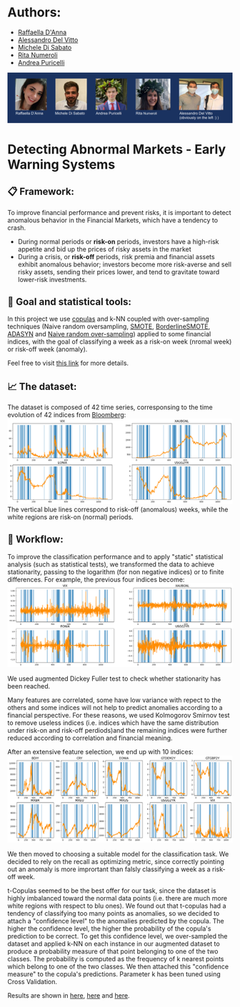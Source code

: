 # Authors:
* [Raffaella D'Anna](https://www.linkedin.com/in/raffaella-d-anna-b779501a6/)
* [Alessandro Del Vitto](https://github.com/AlessandroDelVitto)
* [Michele Di Sabato](https://www.linkedin.com/in/michele-di-sabato/)
* [Rita Numeroli]()
* [Andrea Puricelli](https://www.linkedin.com/in/andrea-puricelli-/)

<p align="center">
  <img src="plots/readme_images/pics.PNG">
</p>

# Detecting Abnormal Markets - Early Warning Systems

## :clipboard: Framework:
To improve financial performance and prevent risks, it is important to detect anomalous behavior in the Financial Markets,
which have a tendency to crash.
* During normal periods or **risk-on** periods, investors have a high-risk appetite and bid up the prices of risky assets in the
market
* During a crisis, or **risk-off** periods, risk premia and financial assets exhibit anomalous behavior; investors become more
risk-averse and sell risky assets, sending their prices lower, and tend to gravitate toward lower-risk investments.

## :dart: Goal and statistical tools:
In this project we use [copulas](https://arxiv.org/abs/2009.09463) and k-NN coupled with over-sampling techniques (Naive random oversampling, [SMOTE](https://imbalanced-learn.org/stable/references/generated/imblearn.over_sampling.SMOTE.html), [BorderlineSMOTE](https://imbalanced-learn.org/stable/references/generated/imblearn.over_sampling.BorderlineSMOTE.html), [ADASYN](https://imbalanced-learn.org/stable/references/generated/imblearn.over_sampling.ADASYN.html) and [Naive random over-sampling](https://imbalanced-learn.org/stable/references/generated/imblearn.over_sampling.RandomOverSampler.html)) applied to some financial indices, with the goal of classifying a week as a risk-on week (nromal week) or risk-off week (anomaly).

Feel free to visit [this link](report_slides.pdf) for more details.

## :chart_with_upwards_trend: The dataset:
The dataset is composed of 42 time series, corresponsing to the time evolution of 42 indices from [Bloomberg](https://www.bloomberg.com/europe):
![VIX_XAUBGNL_EONIA_USGG2YR](plots/VIX_XAUBGNL_EONIA_USGG2YR.png)
The vertical blue lines correspond to risk-off (anomalous) weeks, while the white regions are risk-on (normal) periods. 

## :pushpin: Workflow:
To improve the classification performance and to apply "static" statistical analysis (such as statistical tests), we transformed the data to achieve stationarity, passing to the logarithm (for non negative indices) or to finite differences. For example, the previous four indices become:
![VIX_XAUBGNL_EONIA_USGG2YR_stationary](plots/VIX_XAUBGNL_EONIA_USGG2YR_stationary.png)

We used augmented Dickey Fuller test to check whether stationarity has been reached.

Many features are correlated, some have low variance with repect to the others and some indices will not help to predict anomalies according to a financial perspective. For these reasons, we used Kolmogorov Smirnov test to remove useless indices (i.e. indices which have the same distribution under risk-on and risk-off perdiods)and the remaining indices were further reduced according to correlation and financial meaning.

After an extensive feature selection, we end up with 10 indices:
![final_features](plots/final_features.png)

<!-- ![final_features_stationary](plots/final_features_stationary.png) -->

We then moved to choosing a suitable model for the classification task. We decided to rely on the recall as optimizing metric, since correctly pointing out an anomaly is more imprortant than falsly classifying a week as a risk-off week.

t-Copulas seemed to be the best offer for our task, since the dataset is highly imbalanced toward the normal data points (i.e. there are much more white regions with respect to blu ones). We found out that t-copulas had a tendency of classifying too many points as anomalies, so we decided to attach a "confidence level" to the anomalies predicted by the copula. The higher the confidence level, the higher the probability of the copula's prediction to be correct. To get this confidence level, we over-sampled the dataset and applied k-NN on each instance in our augmented dataset to produce a probability measure of that point belonging to one of the two classes. The probability is computed as the frequency of k nearest points which belong to one of the two classes. We then attached this "confidence measure" to the copula's predictions. Parameter k has been tuned using Cross Validation.

Results are shown in [here](python/AnomalyDetection.ipynb), [here](matlab/AnomalyDetection.m) and [here](report_slides.pdf).
